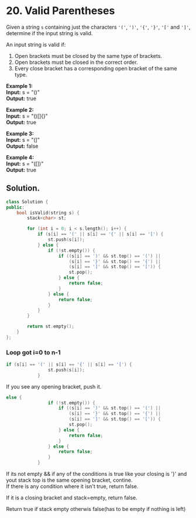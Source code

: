# 20. Valid Parentheses

Given a string `s` containing just the characters `'('`, `')'`, `'{'`, `'}'`, `'['` and `']'`, determine if the input string is valid.

An input string is valid if:

1. Open brackets must be closed by the same type of brackets.
2. Open brackets must be closed in the correct order.
3. Every close bracket has a corresponding open bracket of the same type.

&#x20;

**Example 1:**\
**Input:** s = "()"\
**Output:** true

**Example 2:**\
**Input:** s = "()\[]{}"\
**Output:** true

**Example 3:**\
**Input:** s = "(]"\
**Output:** false

**Example 4:**\
**Input:** s = "(\[])"\
**Output:** true



## Solution.

```cpp
class Solution {
public:
    bool isValid(string s) {
        stack<char> st;

        for (int i = 0; i < s.length(); i++) {
            if (s[i] == '(' || s[i] == '{' || s[i] == '[') {
                st.push(s[i]);
            } else {
                if (!st.empty()) {
                    if ((s[i] == ')' && st.top() == '(') ||
                        (s[i] == '}' && st.top() == '{') ||
                        (s[i] == ']' && st.top() == '[')) {
                        st.pop();
                    } else {
                        return false;
                    }
                } else {
                    return false;
                }
            }
        }

        return st.empty();
    }
};
```



### Loop got i=0 to n-1

```cpp
if (s[i] == '(' || s[i] == '{' || s[i] == '[') {
                st.push(s[i]);
            }
```

If you see any opening bracket, push it.



```cpp
else {
                if (!st.empty()) {
                    if ((s[i] == ')' && st.top() == '(') ||
                        (s[i] == '}' && st.top() == '{') ||
                        (s[i] == ']' && st.top() == '[')) {
                        st.pop();
                    } else {
                        return false;
                    }
                } else {
                    return false;
                }
            }
```

If its not empty && if any of the conditions is true like your closing is '}' and yout stack top is the same opening bracket, contine.\
If there is any condition where it isn't true, return false.

If it is a closing bracket and stack=empty, return false.

Return true if stack empty otherwis false(has to be empty if nothing is left)
